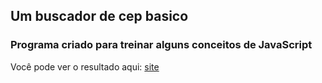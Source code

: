 ## Um buscador de cep basico

### Programa criado para treinar alguns conceitos de JavaScript

Você pode ver o resultado aqui: [site](https://buscadorcep.netlify.app/)

